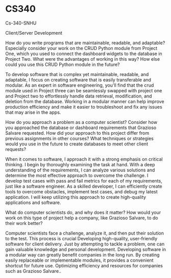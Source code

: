 # CS340
Cs-340-SNHU

Client/Server Development


How do you write programs that are maintainable, readable, and adaptable? Especially consider your work on the CRUD Python module from Project One, which you used to connect the dashboard widgets to the database in Project Two. What were the advantages of working in this way? How else could you use this CRUD Python module in the future?

To develop software that is complex yet maintainable, readable, and adaptable, I focus on creating software that is easily transferable and modular. As an expert in software engineering, you'll find that the crud module used in Project three can be seamlessly swapped with project one and Project two to effortlessly handle data retrieval, modification, and deletion from the database. Working in a modular manner can help improve production efficiency and make it easier to troubleshoot and fix any issues that may arise in the apps.


How do you approach a problem as a computer scientist? Consider how you approached the database or dashboard requirements that Grazioso Salvare requested. How did your approach to this project differ from previous assignments in other courses? What techniques or strategies would you use in the future to create databases to meet other client requests?

When it comes to software, I approach it with a strong emphasis on critical thinking. I begin by thoroughly examining the task at hand. With a deep understanding of the requirements, I can analyze various solutions and determine the most effective approach to overcome the challenge. I develop test cases with pass and fail metrics for each of my requirements, just like a software engineer. As a skilled developer, I can efficiently create tools to overcome obstacles, implement test cases, and debug my latest application. I will keep utilizing this approach to create high-quality applications and software.


What do computer scientists do, and why does it matter? How would your work on this type of project help a company, like Grazioso Salvare, to do their work better?

Computer scientists face a challenge, analyze it, and then put their solution to the test. This process is crucial Developing high-quality, user-friendly software for client delivery. Just by attempting to tackle a problem, one can gain valuable knowledge and personal development. Developing software in a modular way can greatly benefit companies in the long run. By creating easily replaceable or implementable modules, it provides a convenient shortcut for future use. Optimizing efficiency and resources for companies such as Grazioso Salvare..



